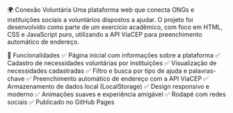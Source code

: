 🌍 Conexão Voluntária
Uma plataforma web que conecta ONGs e instituições sociais a voluntários dispostos a ajudar. O projeto foi desenvolvido como parte de um exercício acadêmico, com foco em HTML, CSS e JavaScript puro, utilizando a API ViaCEP para preenchimento automático de endereço.

📌 Funcionalidades
✅ Página inicial com informações sobre a plataforma
✅ Cadastro de necessidades voluntárias por instituições
✅ Visualização de necessidades cadastradas
✅ Filtro e busca por tipo de ajuda e palavras-chave
✅ Preenchimento automático de endereço com a API ViaCEP
✅ Armazenamento de dados local (LocalStorage)
✅ Design responsivo e moderno
✅ Animações suaves e experiência amigável
✅ Rodapé com redes sociais
✅ Publicado no GitHub Pages